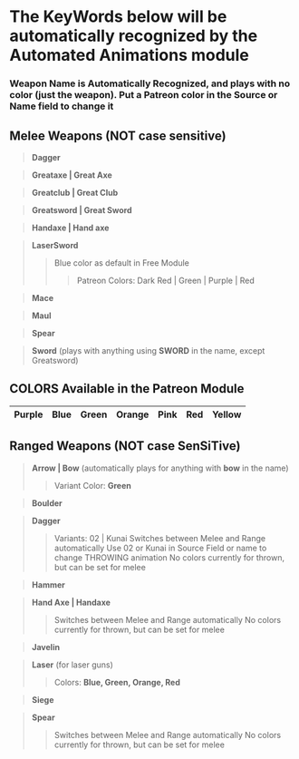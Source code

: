 # The KeyWords below will be automatically recognized by the Automated Animations module

### Weapon Name is Automatically Recognized, and plays with no color (just the weapon). Put a Patreon color in the Source or Name field to change it

## Melee Weapons  (NOT case sensitive)

>**Dagger**

>**Greataxe | Great Axe**

>**Greatclub | Great Club**

>**Greatsword | Great Sword**

>**Handaxe | Hand axe**

>**LaserSword**
>> Blue color as default in Free Module
>>> Patreon Colors: Dark Red | Green | Purple | Red  

>**Mace**

>**Maul**

>**Spear**

>**Sword** (plays with anything using **SWORD** in the name, except Greatsword)

## COLORS Available in the Patreon Module

| Purple | Blue | Green | Orange | Pink | Red | Yellow|
|--------|------|-------|--------|------|-----|-------|


## Ranged Weapons (NOT case SenSiTive)

>**Arrow | Bow** (automatically plays for anything with **bow** in the name)
>> Variant Color: **Green**  

>**Boulder**  

>**Dagger**
>>Variants: 02 | Kunai
>>Switches between Melee and Range automatically
>>Use 02 or Kunai in Source Field or name to change THROWING animation
>>No colors currently for thrown, but can be set for melee 

>**Hammer**  

>**Hand Axe | Handaxe**
>>Switches between Melee and Range automatically
>>No colors currently for thrown, but can be set for melee  

>**Javelin**  

>**Laser** (for laser guns)
>> Colors: **Blue, Green, Orange, Red**  

>**Siege**  

>**Spear**
>>Switches between Melee and Range automatically
>>No colors currently for thrown, but can be set for melee
